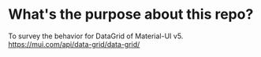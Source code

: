 # What's the purpose about this repo?

To survey the behavior for DataGrid of Material-UI v5.
https://mui.com/api/data-grid/data-grid/
